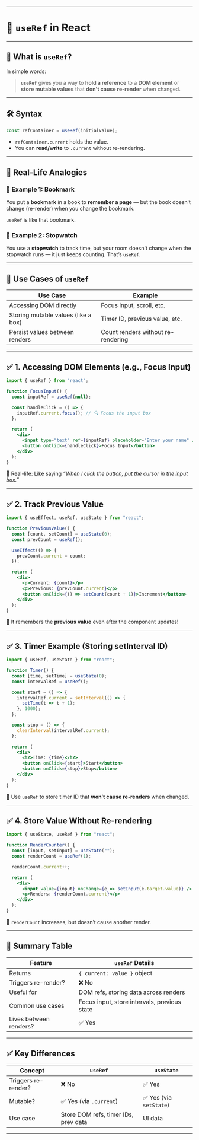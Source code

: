 
---

# 📘 `useRef` in React 

---

## 🧠 What is `useRef`?

In simple words:

> **`useRef`** gives you a way to **hold a reference** to a **DOM element** or **store mutable values** that **don't cause re-render** when changed.

---

## 🛠️ Syntax

```jsx
const refContainer = useRef(initialValue);
```

* `refContainer.current` holds the value.
* You can **read/write** to `.current` without re-rendering.

---

## 🧪 Real-Life Analogies

### 📌 Example 1: Bookmark

You put a **bookmark** in a book to **remember a page** — but the book doesn’t change (re-render) when you change the bookmark.

`useRef` is like that bookmark.

### 📌 Example 2: Stopwatch

You use a **stopwatch** to track time, but your room doesn't change when the stopwatch runs — it just keeps counting. That’s `useRef`.

---

## 🧪 Use Cases of `useRef`

| Use Case                            | Example                            |
| ----------------------------------- | ---------------------------------- |
| Accessing DOM directly              | Focus input, scroll, etc.          |
| Storing mutable values (like a box) | Timer ID, previous value, etc.     |
| Persist values between renders      | Count renders without re-rendering |

---

## ✅ 1. Accessing DOM Elements (e.g., Focus Input)

```jsx
import { useRef } from "react";

function FocusInput() {
  const inputRef = useRef(null);

  const handleClick = () => {
    inputRef.current.focus(); // 🔍 Focus the input box
  };

  return (
    <div>
      <input type="text" ref={inputRef} placeholder="Enter your name" />
      <button onClick={handleClick}>Focus Input</button>
    </div>
  );
}
```

📌 Real-life: Like saying *“When I click the button, put the cursor in the input box.”*

---

## ✅ 2. Track Previous Value

```jsx
import { useEffect, useRef, useState } from "react";

function PreviousValue() {
  const [count, setCount] = useState(0);
  const prevCount = useRef();

  useEffect(() => {
    prevCount.current = count;
  });

  return (
    <div>
      <p>Current: {count}</p>
      <p>Previous: {prevCount.current}</p>
      <button onClick={() => setCount(count + 1)}>Increment</button>
    </div>
  );
}
```

📌 It remembers the **previous value** even after the component updates!

---

## ✅ 3. Timer Example (Storing setInterval ID)

```jsx
import { useRef, useState } from "react";

function Timer() {
  const [time, setTime] = useState(0);
  const intervalRef = useRef();

  const start = () => {
    intervalRef.current = setInterval(() => {
      setTime(t => t + 1);
    }, 1000);
  };

  const stop = () => {
    clearInterval(intervalRef.current);
  };

  return (
    <div>
      <h2>Time: {time}</h2>
      <button onClick={start}>Start</button>
      <button onClick={stop}>Stop</button>
    </div>
  );
}
```

📌 Use `useRef` to store timer ID that **won’t cause re-renders** when changed.

---

## ✅ 4. Store Value Without Re-rendering

```jsx
import { useState, useRef } from "react";

function RenderCounter() {
  const [input, setInput] = useState("");
  const renderCount = useRef(1);

  renderCount.current++;

  return (
    <div>
      <input value={input} onChange={e => setInput(e.target.value)} />
      <p>Renders: {renderCount.current}</p>
    </div>
  );
}
```

📌 `renderCount` increases, but doesn’t cause another render.

---

## 📌 Summary Table

| Feature                | `useRef` Details                             |
| ---------------------- | -------------------------------------------- |
| Returns                | `{ current: value }` object                  |
| Triggers re-render?    | ❌ No                                         |
| Useful for             | DOM refs, storing data across renders        |
| Common use cases       | Focus input, store intervals, previous state |
| Lives between renders? | ✅ Yes                                        |

---

## ✅ Key Differences

| Concept             | `useRef`                             | `useState`             |
| ------------------- | ------------------------------------ | ---------------------- |
| Triggers re-render? | ❌ No                                 | ✅ Yes                  |
| Mutable?            | ✅ Yes (via `.current`)               | ✅ Yes (via `setState`) |
| Use case            | Store DOM refs, timer IDs, prev data | UI data                |

---

